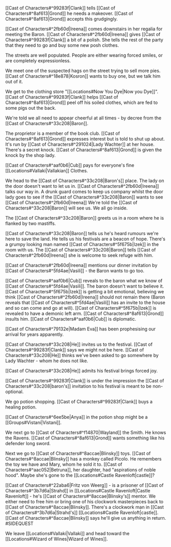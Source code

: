 [[Cast of Characters#^99283f|Clank]] tells [[Cast of Characters#^8af613|Grond]] he needs a makeover. [[Cast of Characters#^8af613|Grond]] accepts this grudgingly.

[[Cast of Characters#^2fb60d|Ireena]] comes downstairs in her regalia for meeting the Baron.
[[Cast of Characters#^2fb60d|Ireena]] gives [[Cast of Characters#^99283f|Clank]] a bit of a polish.
She tells the rest of the party that they need to go and buy some new posh clothes.

The streets are well populated.
People are either wearing forced smiles, or are completely expressionless.

We meet one of the suspected hags on the street trying to sell more pies.
[[Cast of Characters#^18e878|Kosron]] wants to buy one, but we talk him out of it.

We get to the clothing store "[[Locations#Now You Dye|Now you Dye]]".
[[Cast of Characters#^99283f|Clank]] helps [[Cast of Characters#^8af613|Grond]] peel off his soiled clothes, which are fed to some pigs out the back.

We're told we all need to appear cheerful at all times - by decree from the [[Cast of Characters#^33c208|Baron]].

The proprietor is a member of the book club. [[Cast of Characters#^8af613|Grond]] expresses interest but is told
to shut up about. It's run by [[Cast of Characters#^291024|Lady Wachter]] at her house. There's a secret knock.
[[Cast of Characters#^8af613|Grond]] is given the knock by the shop lady.

[[Cast of Characters#^aaf0b6|Cub]] pays for everyone's fine [[Locations#Vallaki|Vallakian]] Clothes.

We head to the [[Cast of Characters#^33c208|Baron's]] place.
The lady on the door doesn't want to let us in.
[[Cast of Characters#^2fb60d|Ireena]] talks our way in.
A drunk guard comes to keep us company whilst the door lady goes to see if the [[Cast of Characters#^33c208|Baron]] wants
to see [[Cast of Characters#^2fb60d|Ireena]]
We're told the [[Cast of Characters#^33c208|Baron]] will see us.
We all go inside.

The [[Cast of Characters#^33c208|Baron]] greets us in a room where he is flanked by two mastiffs.

[[Cast of Characters#^33c208|Baron]] tells us he's heard rumours we're here to save the land.
He tells us his festivals are a beacon of hope.
There's a grumpy looking man named [[Cast of Characters#^5f675b|Izek]] in the room with us.
The [[Cast of Characters#^33c208|Baron]] tells [[Cast of Characters#^2fb60d|Ireena]] she is welcome to seek refuge with him.

[[Cast of Characters#^2fb60d|Ireena]] mentions our dinner invitation by [[Cast of Characters#^5fd4ae|Vasili]] - the Baron wants to go too.

[[Cast of Characters#^aaf0b6|Cub]] reveals to the baron what we know of [[Cast of Characters#^5fd4ae|Vasili]]. The baron doesn't want to
believe it. [[Cast of Characters#^5f675b|Izek]] is getting a bit emotional, believing we think [[Cast of Characters#^2fb60d|Ireena]] should
not remain there (Baron reveals that [[Cast of Characters#^5fd4ae|Vasili]] has an invite to the house and
so can come and go at will).
[[Cast of Characters#^5f675b|Izek]] is revealed to have a demonic left arm. [[Cast of Characters#^8af613|Grond]] insults him. [[Cast of Characters#^aaf0b6|Cub]] is diplomatic.

[[Cast of Characters#^79132e|Madam Eva]] has been prophesising our arrival for years apparently.

[[Cast of Characters#^33c208|He]] invites us to the festival. [[Cast of Characters#^99283f|Clank]] says we might not be here.
[[Cast of Characters#^33c208|He]] thinks we've been asked to go somewhere by Lady Wachter - whom he does
not like.

[[Cast of Characters#^33c208|He]] admits his festival brings forced joy.

[[Cast of Characters#^99283f|Clank]] is under the impression the [[Cast of Characters#^33c208|baron's]] invitation to his festival is meant to be non-optional.

We go potion shopping.
[[Cast of Characters#^99283f|Clank]] buys a healing potion.

[[Cast of Characters#^6ee5be|Anya]] in the potion shop might be a [[Groups#Vistani|Vistani]].

We next go to [[Cast of Characters#^f14870|Wayland]] the Smith.
He knows the Ravens.
[[Cast of Characters#^8af613|Grond]] wants something like his defender long sword.

Next we go to [[Cast of Characters#^8accae|Blinsky]] toys.
[[Cast of Characters#^8accae|Blinsky]] has a monkey called Picolo.
He remembers the toy we have and Mary, whom he sold it to.
[[Cast of Characters#^aac052|Betruna]], her daughter, had "aspirations of noble hood". Maybe she's gone to the [[Locations#Castle Ravenloft|castle]]?

[[Cast of Characters#^22aba6|Fritz von Weerg]] - is a prisoner of [[Cast of Characters#^3b7d6a|Strahd]] in [[Locations#Castle Ravenloft|Castle Ravenloft]] - he's [[Cast of Characters#^8accae|Blinsky's]] mentor.
We either need to free him or bring one of his clockwork masterpieces back to [[Cast of Characters#^8accae|Blinsky]].
There's a clockwork man in [[Cast of Characters#^3b7d6a|Strahd's]] [[Locations#Castle Ravenloft|castle]]. [[Cast of Characters#^8accae|Blinsky]] says he'll give us anything in
return. #SIDEQUEST

We leave [[Locations#Vallaki|Vallaki]] and head toward the [[Locations#Wizard of Wines|Wizard of Wines]].
